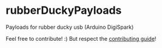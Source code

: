 # rubberDuckyPayloads
Payloads for rubber ducky usb (Arduino DigiSpark)

Feel free to contribute! :)
But respect the [contributing guide](https://github.com/v1s1t0r1sh/rubberDuckyPayloads/blob/master/CONTRIBUTE.md)!
